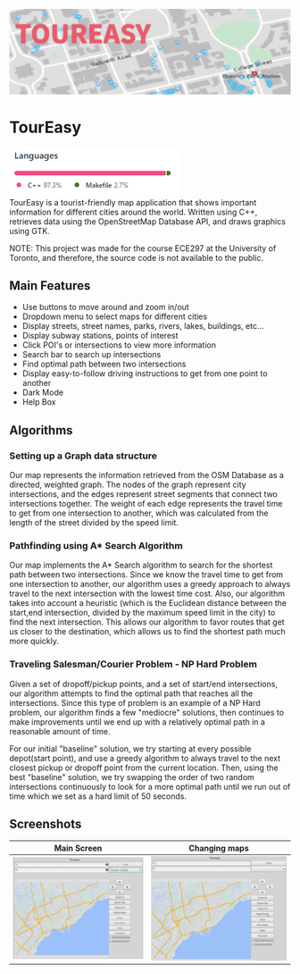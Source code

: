 ![Banner](/images/toureasy.png)
# TourEasy
![Language Stats](/images/languageStats.png)<br/>
TourEasy is a tourist-friendly map application that shows important information for different cities around the world. Written using C++, retrieves data using the OpenStreetMap Database API, and draws graphics using GTK.<br/>

NOTE: This project was made for the course ECE297 at the University of Toronto, and therefore, the source code is not available to the public.

## Main Features
* Use buttons to move around and zoom in/out
* Dropdown menu to select maps for different cities
* Display streets, street names, parks, rivers, lakes, buildings, etc...
* Display subway stations, points of interest
* Click POI's or intersections to view more information
* Search bar to search up intersections
* Find optimal path between two intersections
* Display easy-to-follow driving instructions to get from one point to another
* Dark Mode
* Help Box

## Algorithms
### Setting up a Graph data structure
Our map represents the information retrieved from the OSM Database as a directed, weighted graph. The nodes of the graph represent city intersections, and the edges represent street segments that connect two intersections together. The weight of each edge represents the travel time to get from one intersection to another, which was calculated from the length of the street divided by the speed limit. 

### Pathfinding using A* Search Algorithm
Our map implements the A* Search algorithm to search for the shortest path between two intersections. Since we know the travel time to get from one intersection to another, our algorithm uses a greedy approach to always travel to the next intersection with the lowest time cost. Also, our algorithm takes into account a heuristic (which is the Euclidean distance between the start,end intersection, divided by the maximum speed limit in the city) to find the next intersection. This allows our algorithm to favor routes that get us closer to the destination, which allows us to find the shortest path much more quickly. 

### Traveling Salesman/Courier Problem - NP Hard Problem
Given a set of dropoff/pickup points, and a set of start/end intersections, our algorithm attempts to find the optimal path that reaches all the intersections. Since this type of problem is an example of a NP Hard problem, our algorithm finds a few "mediocre" solutions, then continues to make improvements until we end up with a relatively optimal path in a reasonable amount of time. 

For our initial "baseline" solution, we try starting at every possible depot(start point), and use a greedy algorithm to always travel to the next closest pickup or dropoff point from the current location. Then, using the best "baseline" solution, we try swapping the order of two random intersections continuously to look for a more optimal path until we run out of time which we set as a hard limit of 50 seconds. 

## Screenshots
| Main Screen  | Changing maps |
| ------------- | ------------- |
| ![Loading Screen](/images/mainScreen.png)  | ![Map Selection](/images/changeMap.gif) |
